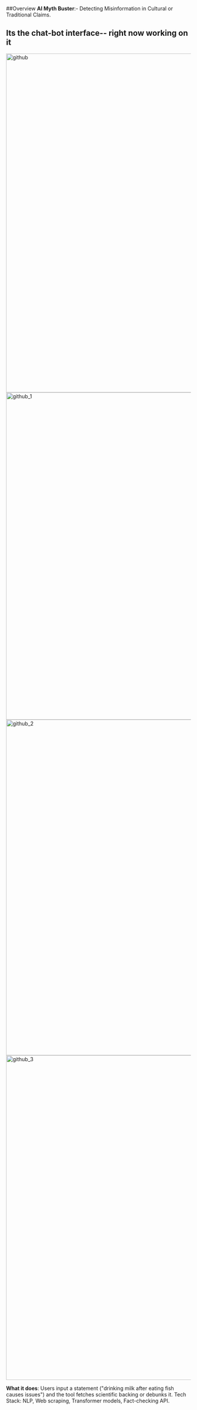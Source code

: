 ##Overview
**AI Myth Buster**:- 
Detecting Misinformation in Cultural or Traditional Claims.

## Its the chat-bot interface-- right now working on it
<img width="1888" height="922" alt="github" src="https://github.com/user-attachments/assets/21a87fd1-f95d-4a5b-b622-6cdc921e5642" />

<img width="1872" height="890" alt="github_1" src="https://github.com/user-attachments/assets/e3641182-dbf6-4d41-b936-97d1c63425a3" />

<img width="1892" height="913" alt="github_2" src="https://github.com/user-attachments/assets/55ef7450-f056-4672-835b-91338ce99fb9" />

<img width="1841" height="883" alt="github_3" src="https://github.com/user-attachments/assets/404f63ca-5560-4b3f-8125-29f775f97c71" />


**What it does**: 
Users input a statement ("drinking milk after eating fish causes issues") and the tool fetches scientific backing or debunks it.
Tech Stack: NLP, Web scraping, Transformer models, Fact-checking API.
